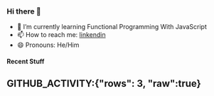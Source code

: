 ### Hi there 👋

- 🌱 I’m currently learning Functional Programming With JavaScript 
- 📫 How to reach me: [linkendin](https://www.linkedin.com/in/bruno-henrique-ba52151ba/)
- 😄 Pronouns: He/Him

#### Recent Stuff
GITHUB_ACTIVITY:{"rows": 3, "raw":true}
---
